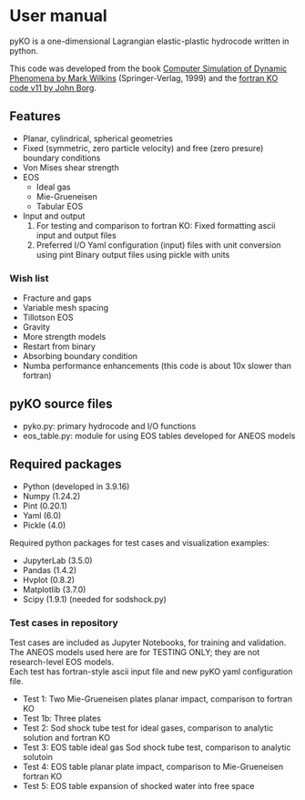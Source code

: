# User manual

pyKO is a one-dimensional Lagrangian elastic-plastic hydrocode written in python.

This code was developed from the book <a href="https://link.springer.com/book/10.1007/978-3-662-03885-7">Computer Simulation of Dynamic Phenomena by Mark Wilkins</a> (Springer-Verlag, 1999) and the <a href="https://www.eng.mu.edu/shockphysics/KO/">fortran KO code v11 by John Borg</a>.

## Features

* Planar, cylindrical, spherical geometries
* Fixed (symmetric, zero particle velocity) and free (zero presure) boundary conditions
* Von Mises shear strength
* EOS
    * Ideal gas
    * Mie-Grueneisen
    * Tabular EOS
* Input and output
    1. For testing and comparison to fortran KO:
       Fixed formatting ascii input and output files
    2. Preferred I/O
       Yaml configuration (input) files with unit conversion using pint
       Binary output files using pickle with units

### Wish list

* Fracture and gaps
* Variable mesh spacing
* Tillotson EOS
* Gravity
* More strength models
* Restart from binary
* Absorbing boundary condition
* Numba performance enhancements (this code is about 10x slower than fortran)

## pyKO source files

* pyko.py: primary hydrocode and I/O functions
* eos_table.py: module for using EOS tables developed for ANEOS models

## Required packages

* Python (developed in 3.9.16)
* Numpy (1.24.2)
* Pint (0.20.1)
* Yaml (6.0)
* Pickle (4.0)

Required python packages for test cases and visualization examples:<p>

* JupyterLab (3.5.0)
* Pandas (1.4.2)
* Hvplot (0.8.2)
* Matplotlib (3.7.0)
* Scipy (1.9.1) (needed for sodshock.py)

### Test cases in repository
Test cases are included as Jupyter Notebooks, for training and validation.<br>
The ANEOS models used here are for TESTING ONLY; they are not research-level EOS models.<br>
Each test has fortran-style ascii input file and new pyKO yaml configuration file.<p>

* Test 1: Two Mie-Grueneisen plates planar impact, comparison to fortran KO
* Test 1b: Three plates
* Test 2: Sod shock tube test for ideal gases, comparison to analytic solution and fortran KO
* Test 3: EOS table ideal gas Sod shock tube test, comparison to analytic solutoin
* Test 4: EOS table planar plate impact, comparison to Mie-Grueneisen fortran KO
* Test 5: EOS table expansion of shocked water into free space

